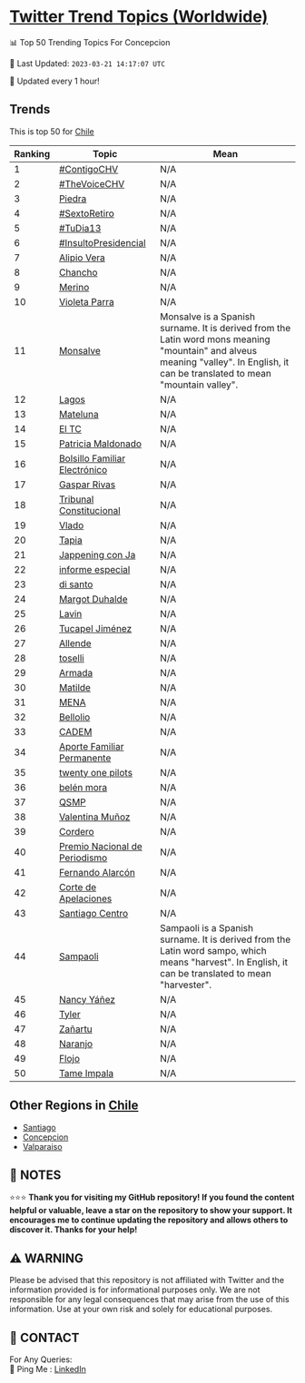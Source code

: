 [Twitter Trend Topics (Worldwide)](https://github.com/ErcinDedeoglu/Twitter-Trend-Topics)
==========


📊 Top 50 Trending Topics For Concepcion

📆 Last Updated: `2023-03-21 14:17:07 UTC`

🔧 Updated every 1 hour!


## Trends

This is top 50 for [Chile](</Chile>)

| Ranking | Topic | Mean |
| ------- | ------------ | ------------ |
| 1 | [#ContigoCHV](http://twitter.com/search?q=%23ContigoCHV) | N/A |
| 2 | [#TheVoiceCHV](http://twitter.com/search?q=%23TheVoiceCHV) | N/A |
| 3 | [Piedra](http://twitter.com/search?q=Piedra) | N/A |
| 4 | [#SextoRetiro](http://twitter.com/search?q=%23SextoRetiro) | N/A |
| 5 | [#TuDia13](http://twitter.com/search?q=%23TuDia13) | N/A |
| 6 | [#InsultoPresidencial](http://twitter.com/search?q=%23InsultoPresidencial) | N/A |
| 7 | [Alipio Vera](http://twitter.com/search?q=Alipio+Vera) | N/A |
| 8 | [Chancho](http://twitter.com/search?q=Chancho) | N/A |
| 9 | [Merino](http://twitter.com/search?q=Merino) | N/A |
| 10 | [Violeta Parra](http://twitter.com/search?q=Violeta+Parra) | N/A |
| 11 | [Monsalve](http://twitter.com/search?q=Monsalve) | Monsalve is a Spanish surname. It is derived from the Latin word mons meaning "mountain" and alveus meaning "valley". In English, it can be translated to mean "mountain valley". |
| 12 | [Lagos](http://twitter.com/search?q=Lagos) | N/A |
| 13 | [Mateluna](http://twitter.com/search?q=Mateluna) | N/A |
| 14 | [El TC](http://twitter.com/search?q=El+TC) | N/A |
| 15 | [Patricia Maldonado](http://twitter.com/search?q=Patricia+Maldonado) | N/A |
| 16 | [Bolsillo Familiar Electrónico](http://twitter.com/search?q=Bolsillo+Familiar+Electr%c3%b3nico) | N/A |
| 17 | [Gaspar Rivas](http://twitter.com/search?q=Gaspar+Rivas) | N/A |
| 18 | [Tribunal Constitucional](http://twitter.com/search?q=Tribunal+Constitucional) | N/A |
| 19 | [Vlado](http://twitter.com/search?q=Vlado) | N/A |
| 20 | [Tapia](http://twitter.com/search?q=Tapia) | N/A |
| 21 | [Jappening con Ja](http://twitter.com/search?q=Jappening+con+Ja) | N/A |
| 22 | [informe especial](http://twitter.com/search?q=informe+especial) | N/A |
| 23 | [di santo](http://twitter.com/search?q=di+santo) | N/A |
| 24 | [Margot Duhalde](http://twitter.com/search?q=Margot+Duhalde) | N/A |
| 25 | [Lavin](http://twitter.com/search?q=Lavin) | N/A |
| 26 | [Tucapel Jiménez](http://twitter.com/search?q=Tucapel+Jim%c3%a9nez) | N/A |
| 27 | [Allende](http://twitter.com/search?q=Allende) | N/A |
| 28 | [toselli](http://twitter.com/search?q=toselli) | N/A |
| 29 | [Armada](http://twitter.com/search?q=Armada) | N/A |
| 30 | [Matilde](http://twitter.com/search?q=Matilde) | N/A |
| 31 | [MENA](http://twitter.com/search?q=MENA) | N/A |
| 32 | [Bellolio](http://twitter.com/search?q=Bellolio) | N/A |
| 33 | [CADEM](http://twitter.com/search?q=CADEM) | N/A |
| 34 | [Aporte Familiar Permanente](http://twitter.com/search?q=Aporte+Familiar+Permanente) | N/A |
| 35 | [twenty one pilots](http://twitter.com/search?q=twenty+one+pilots) | N/A |
| 36 | [belén mora](http://twitter.com/search?q=bel%c3%a9n+mora) | N/A |
| 37 | [QSMP](http://twitter.com/search?q=QSMP) | N/A |
| 38 | [Valentina Muñoz](http://twitter.com/search?q=Valentina+Mu%c3%b1oz) | N/A |
| 39 | [Cordero](http://twitter.com/search?q=Cordero) | N/A |
| 40 | [Premio Nacional de Periodismo](http://twitter.com/search?q=Premio+Nacional+de+Periodismo) | N/A |
| 41 | [Fernando Alarcón](http://twitter.com/search?q=Fernando+Alarc%c3%b3n) | N/A |
| 42 | [Corte de Apelaciones](http://twitter.com/search?q=Corte+de+Apelaciones) | N/A |
| 43 | [Santiago Centro](http://twitter.com/search?q=Santiago+Centro) | N/A |
| 44 | [Sampaoli](http://twitter.com/search?q=Sampaoli) | Sampaoli is a Spanish surname. It is derived from the Latin word sampo, which means "harvest". In English, it can be translated to mean "harvester". |
| 45 | [Nancy Yáñez](http://twitter.com/search?q=Nancy+Y%c3%a1%c3%b1ez) | N/A |
| 46 | [Tyler](http://twitter.com/search?q=Tyler) | N/A |
| 47 | [Zañartu](http://twitter.com/search?q=Za%c3%b1artu) | N/A |
| 48 | [Naranjo](http://twitter.com/search?q=Naranjo) | N/A |
| 49 | [Flojo](http://twitter.com/search?q=Flojo) | N/A |
| 50 | [Tame Impala](http://twitter.com/search?q=Tame+Impala) | N/A |



## Other Regions in [Chile](</Chile>)

* [Santiago](</Chile/Santiago.md>)
* [Concepcion](</Chile/Concepcion.md>)
* [Valparaiso](</Chile/Valparaiso.md>)



## 📝 NOTES

⭐⭐⭐ **Thank you for visiting my GitHub repository! If you found the content helpful or valuable, leave a star on the repository to show your support. It encourages me to continue updating the repository and allows others to discover it. Thanks for your help!**


## ⚠️ WARNING

Please be advised that this repository is not affiliated with Twitter and the information provided is for informational purposes only. We are not responsible for any legal consequences that may arise from the use of this information. Use at your own risk and solely for educational purposes.


## 📨 CONTACT

 For Any Queries:  
            🏓 Ping Me : [LinkedIn](https://www.linkedin.com/in/ercindedeoglu/)
